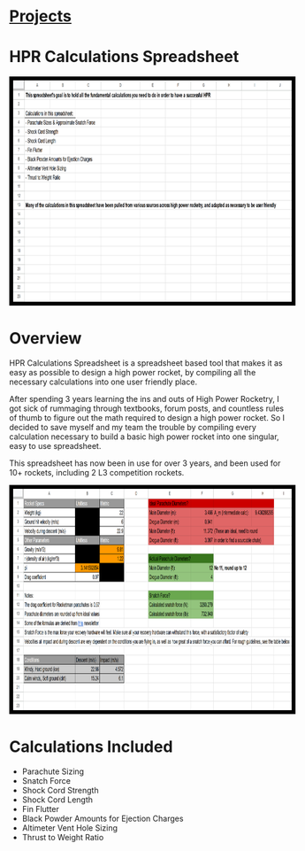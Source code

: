 # [Projects](http://vlarko.com/Projects)
# HPR Calculations Spreadsheet

<img src="/Photos/HPR spreadsheet 1.png" height="400" style="border:7px solid black">

# Overview
HPR Calculations Spreadsheet is a spreadsheet based tool that makes it as easy as possible to design a high power rocket, by compiling all the necessary calculations into one user friendly place.  
  
After spending 3 years learning the ins and outs of High Power Rocketry, I got sick of rummaging through textbooks, forum posts, and countless rules of thumb to figure out the math required to design a high power rocket. So I decided to save myself and my team the trouble by compiling every calculation necessary to build a basic high power rocket into one singular, easy to use spreadsheet.

This spreadsheet has now been in use for over 3 years, and been used for 10+ rockets, including 2 L3 competition rockets.

<img src="/Photos/HPR spreadsheet 3.png" height="400" style="border:7px solid black">

# Calculations Included
- Parachute Sizing
- Snatch Force
- Shock Cord Strength
- Shock Cord Length
- Fin Flutter  
- Black Powder Amounts for Ejection Charges
- Altimeter Vent Hole Sizing
- Thrust to Weight Ratio
